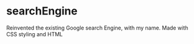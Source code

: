# searchEngine
Reinvented the existing Google search Engine, with my name.
Made with CSS styling and HTML
